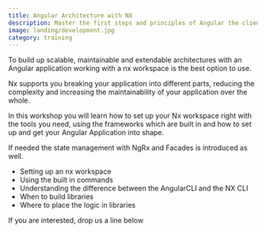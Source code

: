 ```yaml
---
title: Angular Architecture with NX
description: Master the first steps and principles of Angular the client side framework for building modern web applications.
image: landing/development.jpg
category: training
---
```


To build up scalable, maintainable and extendable architectures with an Angular application working with a nx workspace is the best option to use.

Nx supports you breaking your application into different parts, reducing the complexity and increasing the maintainability of your application over the whole.

In this workshop you will learn how to set up your Nx workspace right with the tools you need, using the frameworks which are built in and how to set up and get your Angular Application into shape.

If needed the state management with NgRx and Facades is introduced as well.


- Setting up an nx workspace
- Using the built in commands
- Understanding the difference between the AngularCLI and the NX CLI
- When to build libraries
- Where to place the logic in libraries


If you are interested, drop us a line below